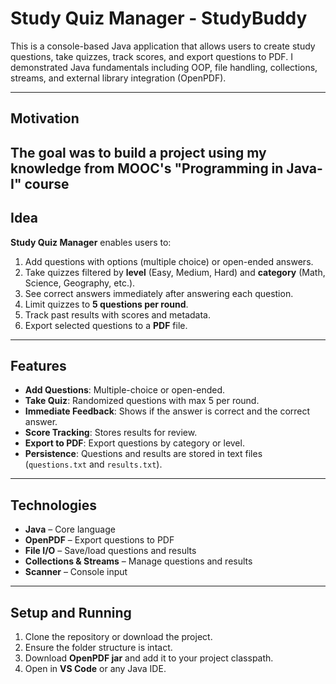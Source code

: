# Study Quiz Manager - StudyBuddy

This is a console-based Java application that allows users to create study questions, take quizzes, track scores, and export questions to PDF. I demonstrated Java fundamentals including OOP, file handling, collections, streams, and external library integration (OpenPDF).

---
## Motivation
The goal was to build a project using my knowledge from MOOC's "Programming in Java-I" course
---

## Idea

**Study Quiz Manager** enables users to:

1. Add questions with options (multiple choice) or open-ended answers.  
2. Take quizzes filtered by **level** (Easy, Medium, Hard) and **category** (Math, Science, Geography, etc.).  
3. See correct answers immediately after answering each question.  
4. Limit quizzes to **5 questions per round**.  
5. Track past results with scores and metadata.  
6. Export selected questions to a **PDF** file.

---
## Features

- **Add Questions**: Multiple-choice or open-ended.  
- **Take Quiz**: Randomized questions with max 5 per round.  
- **Immediate Feedback**: Shows if the answer is correct and the correct answer.  
- **Score Tracking**: Stores results for review.  
- **Export to PDF**: Export questions by category or level.  
- **Persistence**: Questions and results are stored in text files (`questions.txt` and `results.txt`).  

---


## Technologies

- **Java** – Core language  
- **OpenPDF** – Export questions to PDF  
- **File I/O** – Save/load questions and results  
- **Collections & Streams** – Manage questions and results  
- **Scanner** – Console input  

---

## Setup and Running

1. Clone the repository or download the project.  
2. Ensure the folder structure is intact.  
3. Download **OpenPDF jar** and add it to your project classpath.  
4. Open in **VS Code** or any Java IDE.

